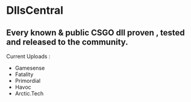 # DllsCentral
## Every known &amp; public CSGO dll proven , tested and released to the community.

Current Uploads : 
- Gamesense
- Fatality
- Primordial
- Havoc
- Arctic.Tech
